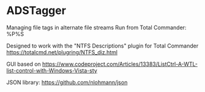 # ADSTagger
Managing file tags in alternate file streams
Run from Total Commander: %P%S

Designed to work with the "NTFS Descriptions" plugin for Total Commander
https://totalcmd.net/plugring/NTFS_diz.html

GUI based on https://www.codeproject.com/Articles/13383/ListCtrl-A-WTL-list-control-with-Windows-Vista-sty

JSON library: https://github.com/nlohmann/json 
